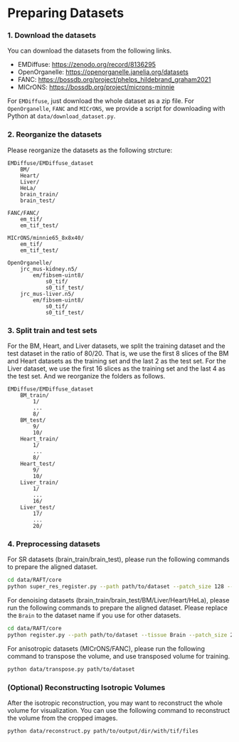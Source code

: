# Preparing Datasets

### 1. Download the datasets

You can download the datasets from the following links.

* EMDiffuse: https://zenodo.org/record/8136295
* OpenOrganelle: https://openorganelle.janelia.org/datasets
* FANC: https://bossdb.org/project/phelps_hildebrand_graham2021
* MICrONS: https://bossdb.org/project/microns-minnie

For `EMDiffuse`, just download the whole dataset as a zip file. For `OpenOrganelle`, `FANC` and `MICrONS`, we provide a script for downloading with Python at `data/download_dataset.py`.

### 2. Reorganize the datasets

Please reorganize the datasets as the following strcture:

```
EMDiffuse/EMDiffuse_dataset
    BM/
    Heart/
    Liver/
    HeLa/
    brain_train/
    brain_test/

FANC/FANC/
    em_tif/
    em_tif_test/

MICrONS/minnie65_8x8x40/
    em_tif/
    em_tif_test/

OpenOrganelle/
    jrc_mus-kidney.n5/
        em/fibsem-uint8/
            s0_tif/
            s0_tif_test/
    jrc_mus-liver.n5/
        em/fibsem-uint8/
            s0_tif/
            s0_tif_test/
```

### 3. Split train and test sets

For the BM, Heart, and Liver datasets, we split the training dataset and the test dataset in the ratio of 80/20. That is, we use the first 8 slices of the BM and Heart datasets as the training set and the last 2 as the test set. For the Liver dataset, we use the first 16 slices as the training set and the last 4 as the test set. And we reorganize the folders as follows.

```
EMDiffuse/EMDiffuse_dataset
    BM_train/
        1/
        ...
        8/
    BM_test/
        9/
        10/
    Heart_train/
        1/
        ...
        8/
    Heart_test/
        9/
        10/
    Liver_train/
        1/
        ...
        16/
    Liver_test/
        17/
        ...
        20/
```


### 4. Preprocessing datasets

For SR datasets (brain_train/brain_test), please run the following commands to prepare the aligned dataset.

```bash
cd data/RAFT/core
python super_res_register.py --path path/to/dataset --patch_size 128 --overlap 0.125
```

For denoising datasets (brain_train/brain_test/BM/Liver/Heart/HeLa), please run the following commands to prepare the aligned dataset. Please replace the `Brain` to the dataset name if you use for other datasets.

```bash
cd data/RAFT/core
python register.py --path path/to/dataset --tissue Brain --patch_size 256 --overlap 0.125
```

For anisotropic datasets (MICrONS/FANC), please run the following command to transpose the volume, and use transposed volume for training.

```bash
python data/transpose.py path/to/dataset
```

### (Optional) Reconstructing Isotropic Volumes

After the isotropic reconstruction, you may want to reconstruct the whole volume for visualization. You can use the following command to reconstruct the volume from the cropped images.

```bash
python data/reconstruct.py path/to/output/dir/with/tif/files
```